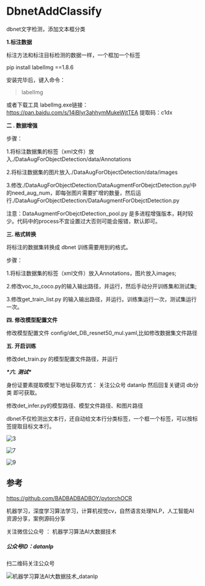 # DbnetAddClassify
dbnet文字检测，添加文本框分类



**1.标注数据**



标注方法和标注目标检测的数据一样，一个框加一个标签

 pip install labelImg ==1.8.6

安装完毕后，键入命令：

> labelImg



或者下载工具  labelImg.exe链接：https://pan.baidu.com/s/14iBlyr3ahhymMukeWjtTEA 提取码：c1dx






**二 . 数据增强**



步骤：

1.将标注数据集的标签（xml文件）放入./DataAugForObjectDetection/data/Annotations

2.将标注数据集的图片放入./DataAugForObjectDetection/data/images

3.修改./DataAugForObjectDetection/DataAugmentForObejctDetection.py/中的need_aug_num，即每张图片需要扩增的数量，然后运行./DataAugForObjectDetection/DataAugmentForObejctDetection.py



注意：DataAugmentForObejctDetection_pool.py 是多进程增强版本，耗时较少。代码中的process不宜设置过大否则可能会报错，默认即可。






**三. 格式转换**



将标注的数据集转换成 dbnet 训练需要用到的格式。

步骤：

1.将标注数据集的标签（xml文件）放入Annotations，图片放入images;

2.修改voc_to_coco.py的输入输出路径，并运行，然后手动分开训练集和测试集;

3.修改get_train_list.py 的输入输出路径，并运行。训练集运行一次，测试集运行一次。



**四. 修改模型配置文件**

修改模型配置文件 config/det_DB_resnet50_mul.yaml,比如修改数据集文件路径





**五. 开启训练**

修改det_train.py 的模型配置文件路径，并运行





***\*六. 测试\****



身份证要素提取模型下地址获取方式：
关注公众号 datanlp 然后回复关键词 db分类 即可获取。



修改det_infer.py的模型路径、模型文件路径、和图片路径


dbnet不仅检测出文本行，还自动给文本行分类标签，一个框一个标签，可以按标签提取目标文本行。

![3](https://user-images.githubusercontent.com/24771833/178769560-c8db79fb-0c06-43c2-981b-77092e1b1026.jpg)

![7](https://user-images.githubusercontent.com/24771833/178769763-5c7b19c3-ef0e-4c87-a232-2f02f76a7d88.jpg)

![9](https://user-images.githubusercontent.com/24771833/178769838-f6e61135-90f6-4f61-a8f2-e062c2572da6.jpg)


## 参考

https://github.com/BADBADBADBOY/pytorchOCR





机器学习，深度学习算法学习，计算机视觉cv，自然语言处理NLP，人工智能AI资源分享，案例源码分享

关注微信公众号 ： 机器学习算法AI大数据技术

##### 公众号ID：datanlp

扫二维码关注公众号


![机器学习算法AI大数据技术_datanlp](https://user-images.githubusercontent.com/24771833/178769996-f7dd23e9-9997-4380-9a7f-3a0cd16e6fee.jpg)
